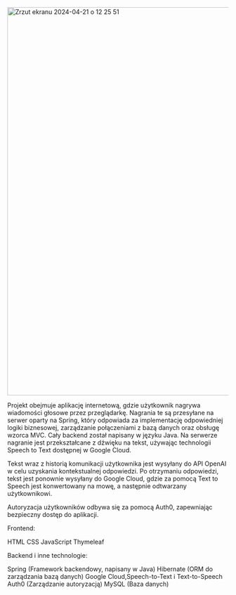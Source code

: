 <img width="884" alt="Zrzut ekranu 2024-04-21 o 12 25 51" src="https://github.com/Olaf2001T/VoiceBot/assets/126798783/f41f80a4-fd4b-4669-8661-082c07b805e1">

Projekt obejmuje aplikację internetową, gdzie użytkownik nagrywa wiadomości głosowe przez przeglądarkę. Nagrania te są przesyłane na serwer oparty na Spring, który odpowiada za implementację odpowiedniej logiki biznesowej, zarządzanie połączeniami z bazą danych oraz obsługę wzorca MVC. Cały backend został napisany w języku Java. Na serwerze nagranie jest przekształcane z dźwięku na tekst, używając technologii Speech to Text dostępnej w Google Cloud.

Tekst wraz z historią komunikacji użytkownika jest wysyłany do API OpenAI w celu uzyskania kontekstualnej odpowiedzi. Po otrzymaniu odpowiedzi, tekst jest ponownie wysyłany do Google Cloud, gdzie za pomocą Text to Speech jest konwertowany na mowę, a następnie odtwarzany użytkownikowi.

Autoryzacja użytkowników odbywa się za pomocą Auth0, zapewniając bezpieczny dostęp do aplikacji.

Frontend:

HTML
CSS
JavaScript
Thymeleaf

Backend i inne technologie:

Spring (Framework backendowy, napisany w Java)
Hibernate (ORM do zarządzania bazą danych)
Google Cloud,Speech-to-Text i Text-to-Speech
Auth0 (Zarządzanie autoryzacją)
MySQL (Baza danych)
